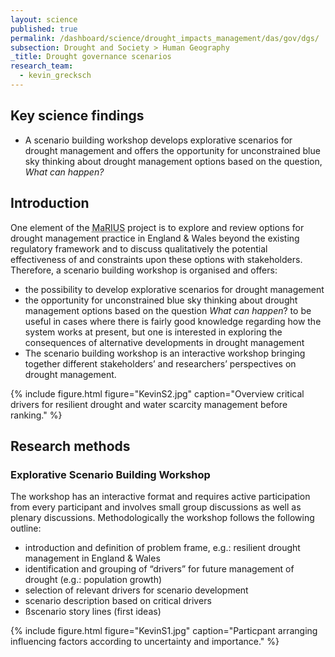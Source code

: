 ```yaml
---
layout: science
published: true
permalink: /dashboard/science/drought_impacts_management/das/gov/dgs/
subsection: Drought and Society > Human Geography
_title: Drought governance scenarios
research_team:
  - kevin_grecksch
---
```


## Key science findings

* A scenario building workshop develops explorative scenarios for drought management and offers the opportunity for unconstrained blue sky thinking about drought management options based on the question, *What can happen?*
 
## Introduction

One element of the <abbr title="Managing the Risks, Impacts and Uncertainties of drought and water Scarcity">MaRIUS</abbr> project is to explore and review options for drought management practice in England & Wales beyond the existing regulatory framework and to discuss qualitatively the potential effectiveness of and constraints upon these options with stakeholders. Therefore, a scenario building workshop is organised and offers:

* the possibility to develop explorative scenarios for drought management
* the opportunity for unconstrained blue sky thinking about drought management options based on the question *What can happen*?
to be useful in cases where there is fairly good knowledge regarding how the system works at present, but one is interested in exploring the consequences of alternative developments in drought management
* The scenario building workshop is an interactive workshop bringing together different stakeholders’ and researchers’ perspectives on drought management.

{% include 
	figure.html 
	figure="KevinS2.jpg" 
	caption="Overview critical drivers for resilient drought and water scarcity management before ranking." 
%}

## Research methods

### Explorative Scenario Building Workshop

The workshop has an interactive format and requires active participation from every participant and involves small group discussions as well as plenary discussions. Methodologically the workshop follows the following outline:

* introduction and definition of problem frame, e.g.: resilient drought management in England & Wales
* identification and grouping of “drivers” for future management of drought (e.g.: population growth)
* selection of relevant drivers for scenario development
* scenario description based on critical drivers
* ßscenario story lines (first ideas)
 
{% include 
	figure.html 
	figure="KevinS1.jpg" 
	caption="Particpant arranging influencing factors according to uncertainty and importance." 
%}
